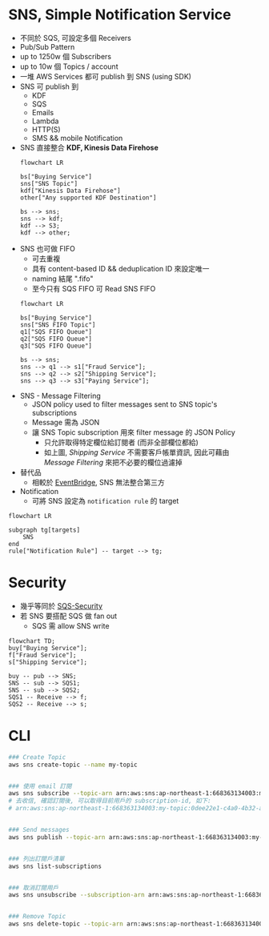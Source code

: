 
# SNS, Simple Notification Service

- 不同於 SQS, 可設定多個 Receivers
- Pub/Sub Pattern
- up to 1250w 個 Subscribers
- up to 10w 個 Topics / account
- 一堆 AWS Services 都可 publish 到 SNS (using SDK)
- SNS 可 publish 到
    - KDF
    - SQS
    - Emails
    - Lambda
    - HTTP(S)
    - SMS && mobile Notification
- SNS 直接整合 **KDF, Kinesis Data Firehose**
    ```mermaid
    flowchart LR

    bs["Buying Service"]
    sns["SNS Topic"]
    kdf["Kinesis Data Firehose"]
    other["Any supported KDF Destination"]

    bs --> sns;
    sns --> kdf;
    kdf --> S3;
    kdf --> other;
    ```
- SNS 也可做 FIFO
    - 可去重複
    - 具有 content-based ID && deduplication ID 來設定唯一
    - naming 結尾 ".fifo"
    - 至今只有 SQS FIFO 可 Read SNS FIFO
    ```mermaid
    flowchart LR

    bs["Buying Service"]
    sns["SNS FIFO Topic"]
    q1["SQS FIFO Queue"]
    q2["SQS FIFO Queue"]
    q3["SQS FIFO Queue"]

    bs --> sns;
    sns --> q1 --> s1["Fraud Service"];
    sns --> q2 --> s2["Shipping Service"];
    sns --> q3 --> s3["Paying Service"];
    ```
- SNS - Message Filtering
    - JSON policy used to filter messages sent to SNS topic's subscriptions
    - Message 需為 JSON
    - 讓 SNS Topic subscription 用來 filter message 的 JSON Policy
        - 只允許取得特定欄位給訂閱者 (而非全部欄位都給)
        - 如上圖, *Shipping Service* 不需要客戶帳單資訊, 因此可藉由 *Message Filtering* 來把不必要的欄位過濾掉
- 替代品
    - 相較於 [EventBridge](./CloudWatch.md#aws-eventbridge), SNS 無法整合第三方
- Notification
    - 可將 SNS 設定為 `notification rule` 的 target
```mermaid
flowchart LR

subgraph tg[targets]
    SNS
end
rule["Notification Rule"] -- target --> tg;

```


# Security

- 幾乎等同於 [SQS-Security](./SQS.md#security)
- 若 SNS 要搭配 SQS 做 fan out
    - SQS 需 allow SNS write

```mermaid
flowchart TD;
buy["Buying Service"];
f["Fraud Service"];
s["Shipping Service"];

buy -- pub --> SNS;
SNS -- sub --> SQS1;
SNS -- sub --> SQS2;
SQS1 -- Receive --> f;
SQS2 -- Receive --> s;
```


# CLI

```bash
### Create Topic
aws sns create-topic --name my-topic


### 使用 email 訂閱
aws sns subscribe --topic-arn arn:aws:sns:ap-northeast-1:668363134003:my-topic --protocol email --notification-endpoint tonychoucc@gmail.com
# 去收信, 確認訂閱後, 可以取得目前用戶的 subscription-id, 如下:
# arn:aws:sns:ap-northeast-1:668363134003:my-topic:0dee22e1-c4a0-4b32-a75c-3a829de4cc44


### Send messages
aws sns publish --topic-arn arn:aws:sns:ap-northeast-1:668363134003:my-topic --message "Hello World!"


### 列出訂閱戶清單
aws sns list-subscriptions


### 取消訂閱用戶
aws sns unsubscribe --subscription-arn arn:aws:sns:ap-northeast-1:668363134003:my-topic:0dee22e1-c4a0-4b32-a75c-3a829de4cc44


### Remove Topic
aws sns delete-topic --topic-arn arn:aws:sns:ap-northeast-1:668363134003:my-topic
```
